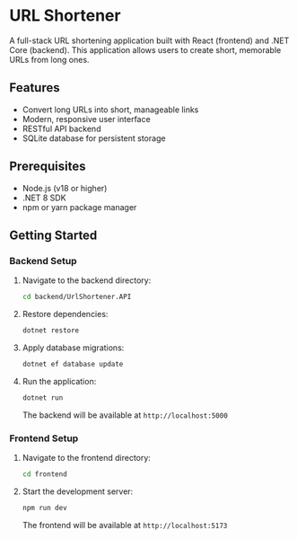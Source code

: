 # URL Shortener

A full-stack URL shortening application built with React (frontend) and .NET Core (backend). This application allows users to create short, memorable URLs from long ones.

## Features

- Convert long URLs into short, manageable links
- Modern, responsive user interface
- RESTful API backend
- SQLite database for persistent storage

## Prerequisites

- Node.js (v18 or higher)
- .NET 8 SDK
- npm or yarn package manager

## Getting Started

### Backend Setup

1. Navigate to the backend directory:

   ```bash
   cd backend/UrlShortener.API
   ```

2. Restore dependencies:

   ```bash
   dotnet restore
   ```

3. Apply database migrations:

   ```bash
   dotnet ef database update
   ```

4. Run the application:
   ```bash
   dotnet run
   ```
   The backend will be available at `http://localhost:5000`

### Frontend Setup

1. Navigate to the frontend directory:

   ```bash
   cd frontend
   ```

2. Start the development server:
   ```bash
   npm run dev
   ```
   The frontend will be available at `http://localhost:5173`
